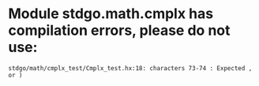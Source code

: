 # Module stdgo.math.cmplx has compilation errors, please do not use:
```
stdgo/math/cmplx_test/Cmplx_test.hx:18: characters 73-74 : Expected , or )

```

